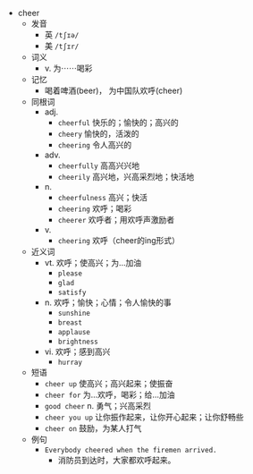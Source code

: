 - cheer
  - 发音
    - 英 `/tʃɪə/`
    - 美 `/tʃɪr/`
  - 词义
    - v. 为⋯⋯喝彩
  - 记忆
    - 喝着啤酒(beer)， 为中国队欢呼(cheer)
  - 同根词
    - adj.
      - `cheerful` 快乐的；愉快的；高兴的
      - `cheery` 愉快的，活泼的
      - `cheering` 令人高兴的
    - adv.
      - `cheerfully` 高高兴兴地
      - `cheerily` 高兴地，兴高采烈地；快活地
    - n.
      - `cheerfulness` 高兴；快活
      - `cheering` 欢呼；喝彩
      - `cheerer` 欢呼者；用欢呼声激励者
    - v.
      - `cheering` 欢呼（cheer的ing形式）
  - 近义词
    - vt. 欢呼；使高兴；为…加油
      - `please`
      - `glad`
      - `satisfy`
    - n. 欢呼；愉快；心情；令人愉快的事
      - `sunshine`
      - `breast`
      - `applause`
      - `brightness`
    - vi. 欢呼；感到高兴
      - `hurray`
  - 短语
    - `cheer up` 使高兴；高兴起来；使振奋 
    - `cheer for` 为…欢呼，喝彩；给…加油 
    - `good cheer` n. 勇气；兴高采烈 
    - `cheer you up` 让你振作起来，让你开心起来；让你舒畅些 
    - `cheer on` 鼓励，为某人打气 
  - 例句
    - `Everybody cheered when the firemen arrived.`
      - 消防员到达时，大家都欢呼起来。

